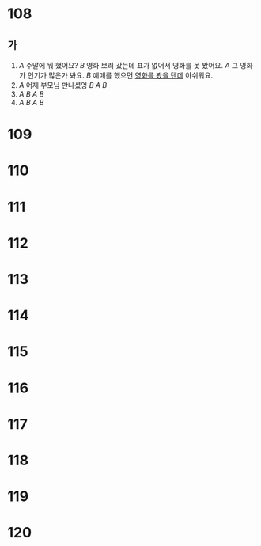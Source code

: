 # 108
## 가
1. *A* 주말에 뭐 했어요?
   *B* 영화 보러 갔는데 표가 없어서 영화를 못 봤어요.
   *A* 그 영화가 인기가 많은가 봐요.
   *B* 예매를 했으면 <u>영화를 봤을 텐데</u> 아쉬워요.
2.  *A* 어제 부모님 만나셨엉
   *B*
   *A*
   *B*
3.  *A*
   *B*
   *A*
   *B*
4.  *A*
   *B*
   *A*
   *B*
# 109
# 110
# 111
# 112
# 113
# 114
# 115
# 116
# 117
# 118
# 119
# 120